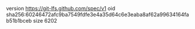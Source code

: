 version https://git-lfs.github.com/spec/v1
oid sha256:60246472afc9ba7549fdfe3e4a35d64c6e3eaba8af62a99634164fab51b1bceb
size 6202
